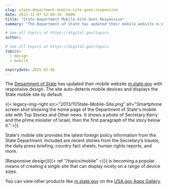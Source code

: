 ```yaml
---
slug: state-department-mobile-site-goes-responsive
date: 2013-11-07 12:04:34 -0400
title: "State Department Mobile Site Goes Responsive"
summary: "The Department of State has updated their mobile website m.state.gov"

# See all topics at https://digital.gov/topics
author: 

# See all topics at https://digital.gov/topics
topics:
  - design
  - mobile

expirydate: 2025-01-01
---
```


The [Department of State](http://www.state.gov/) has updated their mobile website [m.state.gov](http://m.state.gov) with responsive design. The site auto-detects mobile devices and displays the State mobile site by default.

{{< legacy-img-right src="2013/11/State-Mobile-Site.png" alt="Smartphone screen shot showing the home page of the Department of State's mobile site with Top Stories and Other news. It shows a photo of Secretary Kerry and the prime minister of Israel, then the first paragraph of the story below it." >}}

State's mobile site provides the latest foreign policy information from the State Department. Included are recent stories from the Secretary’s travels, the daily press briefing, country fact sheets, human rights reports, and more.

[Responsive design]({{< ref "/topics/mobile" >}}) is becoming a popular means of creating a single site that can display nicely on a range of device sizes.

You can view other products like [m.state.gov](http://m.state.gov/) on the [USA.gov Apps Gallery](http://apps.usa.gov/).